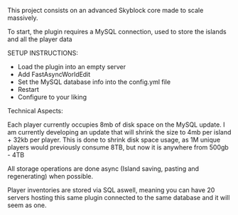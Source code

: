 This project consists on an advanced Skyblock core made to scale massively.

To start, the plugin requires a MySQL connection, used to store the islands and all the player data

SETUP INSTRUCTIONS:
- Load the plugin into an empty server
- Add FastAsyncWorldEdit
- Set the MySQL database info into the config.yml file
- Restart
- Configure to your liking


Technical Aspects:

Each player currently occupies 8mb of disk space on the MySQL update.
I am currently developing an update that will shrink the size to 4mb per island + 32kb per player.
This is done to shrink disk space usage, as 1M unique players would previously consume 8TB, but now it is anywhere from 500gb - 4TB

All storage operations are done async (Island saving, pasting and regenerating) when possible.

Player inventories are stored via SQL aswell, meaning you can have 20 servers hosting this same plugin connected to the same database and it will seem as one.
